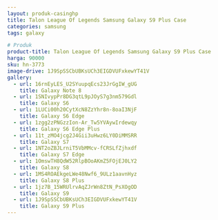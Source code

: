 ```yaml
---
layout: produk-casinghp
title: Talon League Of Legends Samsung Galaxy S9 Plus Case
categories: samsung
tags: galaxy

# Produk
product-title: Talon League Of Legends Samsung Galaxy S9 Plus Case
harga: 90000
sku: hn-3773
image-drive: 1J9SpSSCbUBKsUCh3EIGDVUFxkewYT41V
gallery:
  - url: 16rnEyLES_U2SYuupqEcs23JrGgIW_gUG
    title: Galaxy Note 8
  - url: 1SNIvypPr8DG3qtL9pJOyS7g3nm579Gdl
    title: Galaxy S6
  - url: 1LUCi00h20CytXcN8ZzYhr8n-8oaI3NjF
    title: Galaxy S6 Edge
  - url: 1zgg2zPNGzzIon-Ar_Tw5YVAywIrdewqy
    title: Galaxy S6 Edge Plus
  - url: 11t_zMO4jcg2J4Gii3uHwz6LY0DiMMSRR
    title: Galaxy S7
  - url: 1NT2oZBJLrniT5VbMMcv-fCRSLfZjhxdf
    title: Galaxy S7 Edge
  - url: 1OmswTH8QdW52RlpBOoAKmZ5FOjEJ0LY2
    title: Galaxy S8
  - url: 1MS4ROAEkgeLWe48Nwf6_9ULz1aavnHyz
    title: Galaxy S8 Plus
  - url: 1jz7B_15WRUlrvAqZJrWn8ZtN_PsXOgOD
    title: Galaxy S9
  - url: 1J9SpSSCbUBKsUCh3EIGDVUFxkewYT41V
    title: Galaxy S9 Plus
---
```

